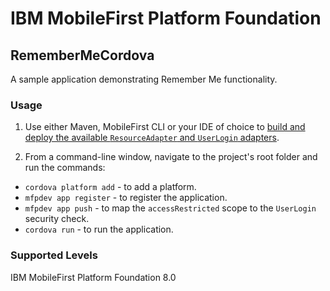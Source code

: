 IBM MobileFirst Platform Foundation
===
## RememberMeCordova
A sample application demonstrating Remember Me functionality.

### Usage

1. Use either Maven, MobileFirst CLI or your IDE of choice to [build and deploy the available `ResourceAdapter` and `UserLogin` adapters](https://mobilefirstplatform.ibmcloud.com/tutorials/en/foundation/8.0/adapters/creating-adapters/).

2. From a command-line window, navigate to the project's root folder and run the commands:
 - `cordova platform add` - to add a platform. 
 - `mfpdev app register` - to register the application.
 - `mfpdev app push` - to map the `accessRestricted` scope to the `UserLogin` security check.
 - `cordova run` - to run the application.

### Supported Levels
IBM MobileFirst Platform Foundation 8.0

